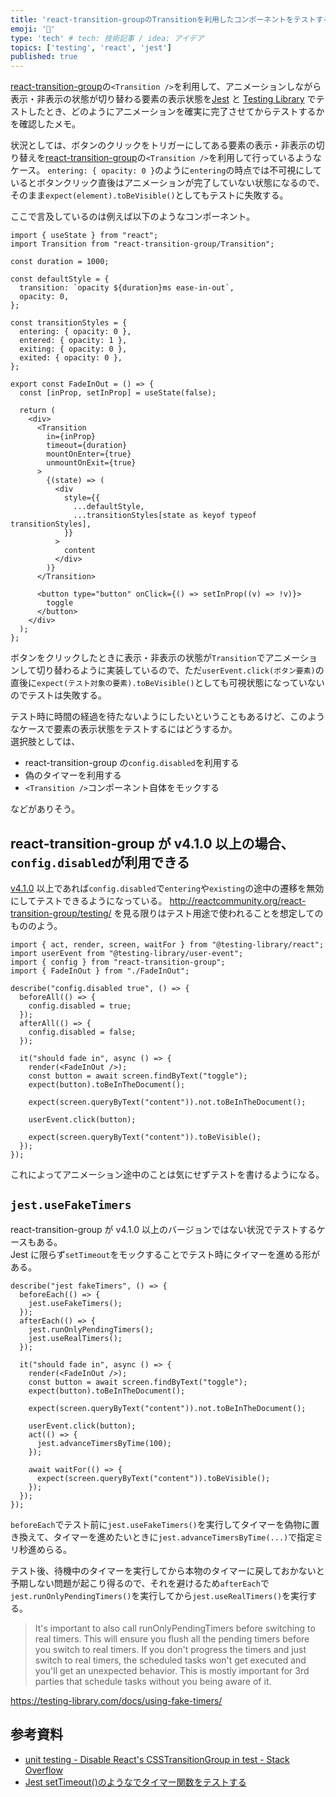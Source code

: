 ```yaml
---
title: 'react-transition-groupのTransitionを利用したコンポーネントをテストするとき'
emoji: '💬'
type: 'tech' # tech: 技術記事 / idea: アイデア
topics: ['testing', 'react', 'jest']
published: true
---
```


[react-transition-group](https://reactcommunity.org/react-transition-group/)の`<Transition />`を利用して、アニメーションしながら表示・非表示の状態が切り替わる要素の表示状態を[Jest](https://jestjs.io/ja/) と [Testing Library](https://testing-library.com/) でテストしたとき、どのようにアニメーションを確実に完了させてからテストするかを確認したメモ。

状況としては、ボタンのクリックをトリガーにしてある要素の表示・非表示の切り替えを[react-transition-group](https://reactcommunity.org/react-transition-group/)の`<Transition />`を利用して行っているようなケース。 `entering: { opacity: 0 }`のように`entering`の時点では不可視にしているとボタンクリック直後はアニメーションが完了していない状態になるので、そのまま`expect(element).toBeVisible()`としてもテストに失敗する。

ここで言及しているのは例えば以下のようなコンポーネント。

```tsx
import { useState } from "react";
import Transition from "react-transition-group/Transition";

const duration = 1000;

const defaultStyle = {
  transition: `opacity ${duration}ms ease-in-out`,
  opacity: 0,
};

const transitionStyles = {
  entering: { opacity: 0 },
  entered: { opacity: 1 },
  exiting: { opacity: 0 },
  exited: { opacity: 0 },
};

export const FadeInOut = () => {
  const [inProp, setInProp] = useState(false);

  return (
    <div>
      <Transition
        in={inProp}
        timeout={duration}
        mountOnEnter={true}
        unmountOnExit={true}
      >
        {(state) => (
          <div
            style={{
              ...defaultStyle,
              ...transitionStyles[state as keyof typeof transitionStyles],
            }}
          >
            content
          </div>
        )}
      </Transition>

      <button type="button" onClick={() => setInProp((v) => !v)}>
        toggle
      </button>
    </div>
  );
};
```

ボタンをクリックしたときに表示・非表示の状態が`Transition`でアニメーションして切り替わるように実装しているので、ただ`userEvent.click(ボタン要素)`の直後に`expect(テスト対象の要素).toBeVisible()`としても可視状態になっていないのでテストは失敗する。

テスト時に時間の経過を待たないようにしたいということもあるけど、このようなケースで要素の表示状態をテストするにはどうするか。\
選択肢としては、

- react-transition-group の`config.disabled`を利用する
- 偽のタイマーを利用する
- `<Transition />`コンポーネント自体をモックする

などがありそう。

## react-transition-group が v4.1.0 以上の場合、`config.disabled`が利用できる

[v4.1.0](https://github.com/reactjs/react-transition-group/releases/tag/v4.1.0) 以上であれば`config.disabled`で`entering`や`existing`の途中の遷移を無効にしてテストできるようになっている。 http://reactcommunity.org/react-transition-group/testing/ を見る限りはテスト用途で使われることを想定してのもののよう。

```tsx
import { act, render, screen, waitFor } from "@testing-library/react";
import userEvent from "@testing-library/user-event";
import { config } from "react-transition-group";
import { FadeInOut } from "./FadeInOut";

describe("config.disabled true", () => {
  beforeAll(() => {
    config.disabled = true;
  });
  afterAll(() => {
    config.disabled = false;
  });

  it("should fade in", async () => {
    render(<FadeInOut />);
    const button = await screen.findByText("toggle");
    expect(button).toBeInTheDocument();

    expect(screen.queryByText("content")).not.toBeInTheDocument();

    userEvent.click(button);

    expect(screen.queryByText("content")).toBeVisible();
  });
});
```

これによってアニメーション途中のことは気にせずテストを書けるようになる。

## `jest.useFakeTimers`

react-transition-group が v4.1.0 以上のバージョンではない状況でテストするケースもある。\
Jest に限らず`setTimeout`をモックすることでテスト時にタイマーを進める形がある。

```tsx
describe("jest fakeTimers", () => {
  beforeEach(() => {
    jest.useFakeTimers();
  });
  afterEach(() => {
    jest.runOnlyPendingTimers();
    jest.useRealTimers();
  });

  it("should fade in", async () => {
    render(<FadeInOut />);
    const button = await screen.findByText("toggle");
    expect(button).toBeInTheDocument();

    expect(screen.queryByText("content")).not.toBeInTheDocument();

    userEvent.click(button);
    act(() => {
      jest.advanceTimersByTime(100);
    });

    await waitFor(() => {
      expect(screen.queryByText("content")).toBeVisible();
    });
  });
});
```

`beforeEach`でテスト前に`jest.useFakeTimers()`を実行してタイマーを偽物に置き換えて、タイマーを進めたいときに`jest.advanceTimersByTime(...)`で指定ミリ秒進めらる。

テスト後、待機中のタイマーを実行してから本物のタイマーに戻しておかないと予期しない問題が起こり得るので、それを避けるため`afterEach`で`jest.runOnlyPendingTimers()`を実行してから`jest.useRealTimers()`を実行する。

> It's important to also call runOnlyPendingTimers before switching to real timers. This will ensure you flush all the pending timers before you switch to real timers. If you don't progress the timers and just switch to real timers, the scheduled tasks won't get executed and you'll get an unexpected behavior. This is mostly important for 3rd parties that schedule tasks without you being aware of it.

https://testing-library.com/docs/using-fake-timers/

## 参考資料

- [unit testing - Disable React's CSSTransitionGroup in test - Stack Overflow](https://stackoverflow.com/questions/36550906/disable-reacts-csstransitiongroup-in-test)
- [Jest setTimeout()のようなでタイマー関数をテストする](https://zenn.dev/azukiazusa/articles/67e059d7b7f3c7)
